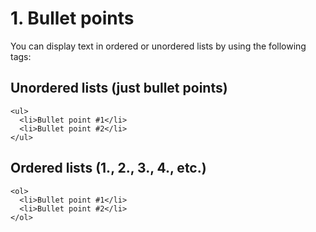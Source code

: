 # 1. Bullet points

You can display text in ordered or unordered lists by using the following tags:

## Unordered lists (just bullet points)
```html:
<ul>
  <li>Bullet point #1</li>
  <li>Bullet point #2</li>
</ul>
```

## Ordered lists (1., 2., 3., 4., etc.)
```html:
<ol>
  <li>Bullet point #1</li>
  <li>Bullet point #2</li>
</ol>
```